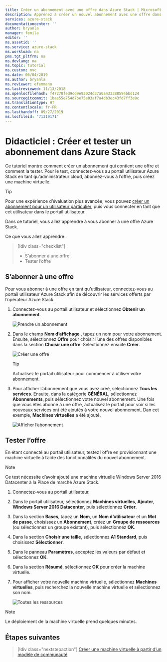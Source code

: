 ```yaml
---
title: Créer un abonnement avec une offre dans Azure Stack | Microsoft Docs
description: Apprenez à créer un nouvel abonnement avec une offre dans Azure Stack, puis testez l’offre avec une machine virtuelle de test.
services: azure-stack
documentationcenter: ''
author: bryanla
manager: femila
editor: ''
ms.assetid: ''
ms.service: azure-stack
ms.workload: na
pms.tgt_pltfrm: na
ms.devlang: na
ms.topic: tutorial
ms.custom: mvc
ms.date: 06/04/2019
ms.author: bryanla
ms.reviewer: efemmano
ms.lastreviewed: 11/13/2018
ms.openlocfilehash: f47278fed9cd9e93024d37a0a433388594bbd124
ms.sourcegitcommit: 1bae55e754d7be75e03af7a4db3ec43fd7ff3e9c
ms.translationtype: HT
ms.contentlocale: fr-FR
ms.lasthandoff: 09/27/2019
ms.locfileid: "71319171"
---
```

# <a name="tutorial-create-and-test-a-subscription-in-azure-stack"></a>Didacticiel : Créer et tester un abonnement dans Azure Stack

Ce tutoriel montre comment créer un abonnement qui contient une offre et comment la tester. Pour le test, connectez-vous au portail utilisateur Azure Stack en tant qu’administrateur cloud, abonnez-vous à l’offre, puis créez une machine virtuelle.

> [!TIP]
> Pour une expérience d’évaluation plus avancée, vous pouvez [créer un abonnement pour un utilisateur particulier](../operator/azure-stack-subscribe-plan-provision-vm.md#create-a-subscription-as-a-cloud-operator), puis vous connecter en tant que cet utilisateur dans le portail utilisateur.

Dans ce tutoriel, vous allez apprendre à vous abonner à une offre Azure Stack.

Ce que vous allez apprendre :

> [!div class="checklist"]
> * S’abonner à une offre 
> * Tester l’offre

## <a name="subscribe-to-an-offer"></a>S’abonner à une offre

Pour vous abonner à une offre en tant qu’utilisateur, connectez-vous au portail utilisateur Azure Stack afin de découvrir les services offerts par l’opérateur Azure Stack.

1. Connectez-vous au portail utilisateur et sélectionnez **Obtenir un abonnement**.

   ![Prendre un abonnement](media/azure-stack-subscribe-services/get-subscription.png)

2. Dans le champ **Nom d’affichage** , tapez un nom pour votre abonnement. Ensuite, sélectionnez **Offre** pour choisir l’une des offres disponibles dans la section **Choisir une offre**. Sélectionnez ensuite **Créer**.

   ![Créer une offre](media/azure-stack-subscribe-services/create-subscription.png)

   > [!TIP]
   > Actualisez le portail utilisateur pour commencer à utiliser votre abonnement.

3. Pour afficher l’abonnement que vous avez créé, sélectionnez **Tous les services**. Ensuite, dans la catégorie **GÉNÉRAL**, sélectionnez **Abonnements**, puis sélectionnez votre nouvel abonnement. Une fois que vous êtes abonné à une offre, actualisez le portail pour voir si les nouveaux services ont été ajoutés à votre nouvel abonnement. Dan cet exemple, **Machines virtuelles** a été ajouté.

   ![Afficher l’abonnement](media/azure-stack-subscribe-services/view-subscription.png)

## <a name="test-the-offer"></a>Tester l’offre

En étant connecté au portail utilisateur, testez l’offre en provisionnant une machine virtuelle à l’aide des fonctionnalités du nouvel abonnement.

> [!NOTE]
> Ce test nécessite d’avoir ajouté une machine virtuelle Windows Server 2016 Datacenter à la Place de marché Azure Stack.

1. Connectez-vous au portail utilisateur.

2. Dans le portail utilisateur, sélectionnez **Machines virtuelles**, **Ajouter**, **Windows Server 2016 Datacenter**, puis sélectionnez **Créer**.

3. Dans la section **Bases**, tapez un **Nom**, un **Nom d’utilisateur** et un **Mot de passe**, choisissez un **Abonnement**, créez un **Groupe de ressources** (ou sélectionnez un groupe existant), puis sélectionnez **OK**.

4. Dans la section **Choisir une taille**, sélectionnez **A1 Standard**, puis choisissez **Sélectionner**.  

5. Dans le panneau **Paramètres**, acceptez les valeurs par défaut et sélectionnez **OK**.

6. Dans la section **Résumé**, sélectionnez **OK** pour créer la machine virtuelle.  

7. Pour afficher votre nouvelle machine virtuelle, sélectionnez **Machines virtuelles**, puis recherchez la nouvelle machine virtuelle et sélectionnez son nom.

    ![Toutes les ressources](media/azure-stack-subscribe-services/view-vm.png)

> [!NOTE]
> Le déploiement de la machine virtuelle prend quelques minutes.

## <a name="next-steps"></a>Étapes suivantes

> [!div class="nextstepaction"]
> [Créer une machine virtuelle à partir d’un modèle de communauté](azure-stack-create-vm-template.md)